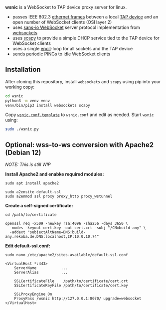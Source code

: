 **wsnic** is a WebSocket to TAP device proxy server for linux.

* passes IEEE 802.3 [ethernet frames](https://en.wikipedia.org/wiki/Ethernet_frame) between a local [TAP device](https://en.wikipedia.org/wiki/TUN/TAP) and an open number of WebSocket clients (OSI layer 2)
* uses [sans-io WebSocket](https://websockets.readthedocs.io/en/stable/reference/sansio/server.html) server protocol implementation from [websockets](https://websockets.readthedocs.io/en/stable/)
* uses [scapy](https://scapy.net/) to provide a simple DHCP service tied to the TAP device for WebSocket clients
* uses a single [epoll](https://docs.python.org/3/library/select.html#edge-and-level-trigger-polling-epoll-objects)-loop for all sockets and the TAP device
* sends periodic PINGs to idle WebSocket clients

## Installation

After cloning this repository, install `websockets` and `scapy` using pip into your working copy:

```bash
cd wsnic
python3 -m venv venv
venv/bin/pip3 install websockets scapy
```

Copy [`wsnic.conf.template`](./wsnic.conf.template) to `wsnic.conf` and edit as needed. Start `wsnic` using:

```bash
sudo ./wsnic.py
```

## Optional: wss-to-ws conversion with Apache2 (Debian 12)

*NOTE: This is still WIP*

**Install Apache2 and enabke required modules:**

```
sudo apt install apache2

sudo a2ensite default-ssl
sudo a2enmod ssl proxy proxy_http proxy_wstunnel
```

**Create a self-signed certificate:**

```
cd /path/to/certificate

openssl req -x509 -newkey rsa:4096 -sha256 -days 3650 \
  -nodes -keyout cert.key -out cert.crt -subj "/CN=build-any" \
  -addext "subjectAltName=DNS:build-any.rekoba.de,DNS:localhost,IP:10.0.10.74"
```

**Edit default-ssl.conf:**

```
sudo nano /etc/apache2/sites-available/default-ssl.conf

<VirtualHost *:443>
    ServerName           ...
    ServerAlias          ...

    SSLCertificateFile    /path/to/certificate/cert.crt
    SSLCertificateKeyFile /path/to/certificate/cert.key

    SSLProxyEngine On
    ProxyPass /wsnic http://127.0.0.1:8070/ upgrade=websocket
</VirtualHost>
```
